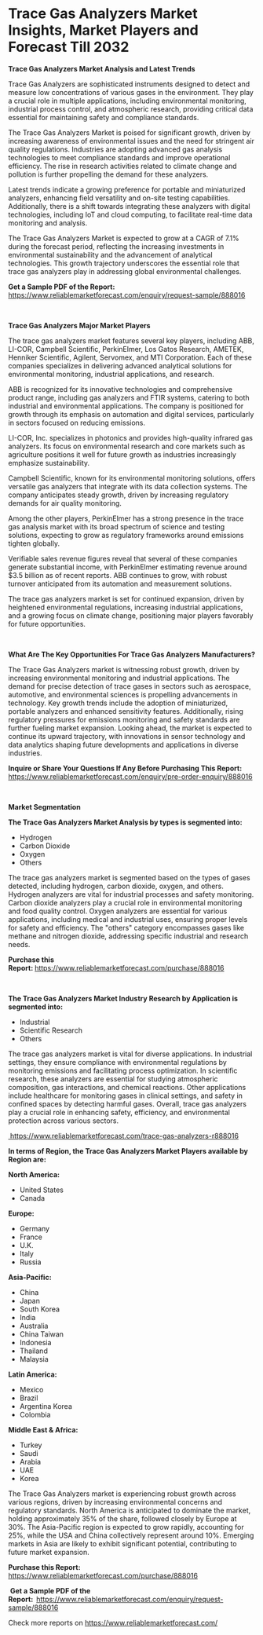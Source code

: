 <p><h1>Trace Gas Analyzers Market Insights, Market Players and Forecast Till 2032</h1></p><p><strong>Trace Gas Analyzers Market Analysis and Latest Trends</strong></p>
<p><p>Trace Gas Analyzers are sophisticated instruments designed to detect and measure low concentrations of various gases in the environment. They play a crucial role in multiple applications, including environmental monitoring, industrial process control, and atmospheric research, providing critical data essential for maintaining safety and compliance standards.</p><p>The Trace Gas Analyzers Market is poised for significant growth, driven by increasing awareness of environmental issues and the need for stringent air quality regulations. Industries are adopting advanced gas analysis technologies to meet compliance standards and improve operational efficiency. The rise in research activities related to climate change and pollution is further propelling the demand for these analyzers.</p><p>Latest trends indicate a growing preference for portable and miniaturized analyzers, enhancing field versatility and on-site testing capabilities. Additionally, there is a shift towards integrating these analyzers with digital technologies, including IoT and cloud computing, to facilitate real-time data monitoring and analysis.</p><p>The Trace Gas Analyzers Market is expected to grow at a CAGR of 7.1% during the forecast period, reflecting the increasing investments in environmental sustainability and the advancement of analytical technologies. This growth trajectory underscores the essential role that trace gas analyzers play in addressing global environmental challenges.</p></p>
<p><strong>Get a Sample PDF of the Report:&nbsp;</strong> <a href="https://www.reliablemarketforecast.com/enquiry/request-sample/888016?utm_campaign=2620&utm_medium=2&utm_source=Github&utm_content=ia&utm_term=19022025&utm_id=trace-gas-analyzers">https://www.reliablemarketforecast.com/enquiry/request-sample/888016</a></p>
<p>&nbsp;</p>
<p><strong>Trace Gas Analyzers Major Market Players</strong></p>
<p><p>The trace gas analyzers market features several key players, including ABB, LI-COR, Campbell Scientific, PerkinElmer, Los Gatos Research, AMETEK, Henniker Scientific, Agilent, Servomex, and MTI Corporation. Each of these companies specializes in delivering advanced analytical solutions for environmental monitoring, industrial applications, and research.</p><p>ABB is recognized for its innovative technologies and comprehensive product range, including gas analyzers and FTIR systems, catering to both industrial and environmental applications. The company is positioned for growth through its emphasis on automation and digital services, particularly in sectors focused on reducing emissions.</p><p>LI-COR, Inc. specializes in photonics and provides high-quality infrared gas analyzers. Its focus on environmental research and core markets such as agriculture positions it well for future growth as industries increasingly emphasize sustainability.</p><p>Campbell Scientific, known for its environmental monitoring solutions, offers versatile gas analyzers that integrate with its data collection systems. The company anticipates steady growth, driven by increasing regulatory demands for air quality monitoring.</p><p>Among the other players, PerkinElmer has a strong presence in the trace gas analysis market with its broad spectrum of science and testing solutions, expecting to grow as regulatory frameworks around emissions tighten globally.</p><p>Verifiable sales revenue figures reveal that several of these companies generate substantial income, with PerkinElmer estimating revenue around $3.5 billion as of recent reports. ABB continues to grow, with robust turnover anticipated from its automation and measurement solutions. </p><p>The trace gas analyzers market is set for continued expansion, driven by heightened environmental regulations, increasing industrial applications, and a growing focus on climate change, positioning major players favorably for future opportunities.</p></p>
<p>&nbsp;</p>
<p><strong>What Are The Key Opportunities For Trace Gas Analyzers Manufacturers?</strong></p>
<p><p>The Trace Gas Analyzers market is witnessing robust growth, driven by increasing environmental monitoring and industrial applications. The demand for precise detection of trace gases in sectors such as aerospace, automotive, and environmental sciences is propelling advancements in technology. Key growth trends include the adoption of miniaturized, portable analyzers and enhanced sensitivity features. Additionally, rising regulatory pressures for emissions monitoring and safety standards are further fueling market expansion. Looking ahead, the market is expected to continue its upward trajectory, with innovations in sensor technology and data analytics shaping future developments and applications in diverse industries.</p></p>
<p><strong>Inquire or Share Your Questions If Any Before Purchasing This Report:</strong> <a href="https://www.reliablemarketforecast.com/enquiry/pre-order-enquiry/888016?utm_campaign=2620&utm_medium=2&utm_source=Github&utm_content=ia&utm_term=19022025&utm_id=trace-gas-analyzers">https://www.reliablemarketforecast.com/enquiry/pre-order-enquiry/888016</a></p>
<p>&nbsp;</p>
<p><strong>Market Segmentation</strong></p>
<p><strong>The Trace Gas Analyzers Market Analysis by types is segmented into:</strong></p>
<p><ul><li>Hydrogen</li><li>Carbon Dioxide</li><li>Oxygen</li><li>Others</li></ul></p>
<p><p>The trace gas analyzers market is segmented based on the types of gases detected, including hydrogen, carbon dioxide, oxygen, and others. Hydrogen analyzers are vital for industrial processes and safety monitoring. Carbon dioxide analyzers play a crucial role in environmental monitoring and food quality control. Oxygen analyzers are essential for various applications, including medical and industrial uses, ensuring proper levels for safety and efficiency. The "others" category encompasses gases like methane and nitrogen dioxide, addressing specific industrial and research needs.</p></p>
<p><strong>Purchase this Report:&nbsp;</strong><a href="https://www.reliablemarketforecast.com/purchase/888016?utm_campaign=2620&utm_medium=2&utm_source=Github&utm_content=ia&utm_term=19022025&utm_id=trace-gas-analyzers">https://www.reliablemarketforecast.com/purchase/888016</a></p>
<p>&nbsp;</p>
<p><strong>The Trace Gas Analyzers Market Industry Research by Application is segmented into:</strong></p>
<p><ul><li>Industrial</li><li>Scientific Research</li><li>Others</li></ul></p>
<p><p>The trace gas analyzers market is vital for diverse applications. In industrial settings, they ensure compliance with environmental regulations by monitoring emissions and facilitating process optimization. In scientific research, these analyzers are essential for studying atmospheric composition, gas interactions, and chemical reactions. Other applications include healthcare for monitoring gases in clinical settings, and safety in confined spaces by detecting harmful gases. Overall, trace gas analyzers play a crucial role in enhancing safety, efficiency, and environmental protection across various sectors.</p></p>
<p><a href="https://www.reliablemarketforecast.com/trace-gas-analyzers-r888016?utm_campaign=2620&utm_medium=2&utm_source=Github&utm_content=ia&utm_term=19022025&utm_id=trace-gas-analyzers">&nbsp;https://www.reliablemarketforecast.com/trace-gas-analyzers-r888016</a></p>
<p><strong>In terms of Region, the Trace Gas Analyzers Market Players available by Region are:</strong></p>
<p>
    <p> <strong> North America: </strong>
        <ul>
            <li>United States</li>
            <li>Canada</li>
        </ul>
        </p> 
    <p> <strong> Europe: </strong>
        <ul>
            <li>Germany</li>
            <li>France</li>
            <li>U.K.</li>
            <li>Italy</li>
            <li>Russia</li>
        </ul>
        </p> 
    <p> <strong> Asia-Pacific: </strong>
        <ul>
            <li>China</li>
            <li>Japan</li>
            <li>South Korea</li>
            <li>India</li>
            <li>Australia</li>
            <li>China Taiwan</li>
            <li>Indonesia</li>
            <li>Thailand</li>
            <li>Malaysia</li>
        </ul>
        </p> 
    <p> <strong> Latin America: </strong>
        <ul>
            <li>Mexico</li>
            <li>Brazil</li>
            <li>Argentina Korea</li>
            <li>Colombia</li>
        </ul>
        </p> 
    <p> <strong> Middle East & Africa: </strong>
        <ul>
            <li>Turkey</li>
            <li>Saudi</li>
            <li>Arabia</li>
            <li>UAE</li>
            <li>Korea</li>
        </ul>
    </p>
    </p>
<p><p>The Trace Gas Analyzers market is experiencing robust growth across various regions, driven by increasing environmental concerns and regulatory standards. North America is anticipated to dominate the market, holding approximately 35% of the share, followed closely by Europe at 30%. The Asia-Pacific region is expected to grow rapidly, accounting for 25%, while the USA and China collectively represent around 10%. Emerging markets in Asia are likely to exhibit significant potential, contributing to future market expansion.</p></p>
<p><strong>Purchase this Report: </strong><a href="https://www.reliablemarketforecast.com/purchase/888016?utm_campaign=2620&utm_medium=2&utm_source=Github&utm_content=ia&utm_term=19022025&utm_id=trace-gas-analyzers">https://www.reliablemarketforecast.com/purchase/888016</a></p>
<p>&nbsp;<strong>Get a Sample PDF of the Report:&nbsp;&nbsp;</strong><a href="https://www.reliablemarketforecast.com/enquiry/request-sample/888016?utm_campaign=2620&utm_medium=2&utm_source=Github&utm_content=ia&utm_term=19022025&utm_id=trace-gas-analyzers">https://www.reliablemarketforecast.com/enquiry/request-sample/888016</a></p>
<p><strong></strong></p>
<p>Check more reports on <a href="https://www.reliablemarketforecast.com/?utm_campaign=2620&utm_medium=2&utm_source=Github&utm_content=ia&utm_term=19022025&utm_id=trace-gas-analyzers">https://www.reliablemarketforecast.com/</a></p>